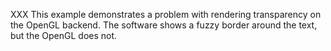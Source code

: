 XXX This example demonstrates a problem with rendering transparency on
the OpenGL backend. The software shows a fuzzy border around the text,
but the OpenGL does not.
